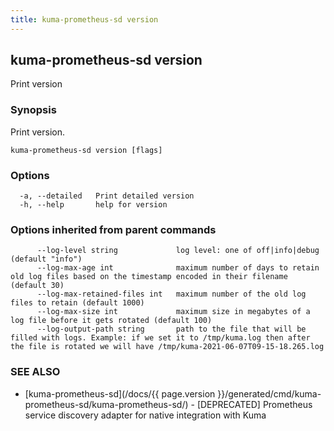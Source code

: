 ```yaml
---
title: kuma-prometheus-sd version
---
```

## kuma-prometheus-sd version

Print version

### Synopsis

Print version.

```
kuma-prometheus-sd version [flags]
```

### Options

```
  -a, --detailed   Print detailed version
  -h, --help       help for version
```

### Options inherited from parent commands

```
      --log-level string             log level: one of off|info|debug (default "info")
      --log-max-age int              maximum number of days to retain old log files based on the timestamp encoded in their filename (default 30)
      --log-max-retained-files int   maximum number of the old log files to retain (default 1000)
      --log-max-size int             maximum size in megabytes of a log file before it gets rotated (default 100)
      --log-output-path string       path to the file that will be filled with logs. Example: if we set it to /tmp/kuma.log then after the file is rotated we will have /tmp/kuma-2021-06-07T09-15-18.265.log
```

### SEE ALSO

* [kuma-prometheus-sd](/docs/{{ page.version }}/generated/cmd/kuma-prometheus-sd/kuma-prometheus-sd/)	 - [DEPRECATED] Prometheus service discovery adapter for native integration with Kuma

